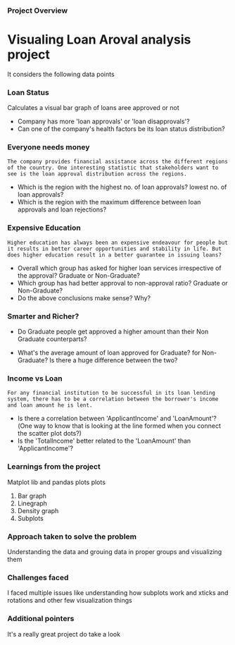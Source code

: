 ### Project Overview

 # Visualing Loan Aroval analysis project
It considers the following data points

### Loan Status
Calculates a visual bar graph of loans aree approved or not

-  Company has more 'loan approvals' or 'loan disapprovals'?
-  Can one of the company's health factors be its loan status distribution?


### Everyone needs money

    The company provides financial assistance across the different regions of the country. One interesting statistic that stakeholders want to see is the loan approval distribution across the regions. 

-  Which is the region with the highest no. of loan approvals? lowest no. of loan approvals? 
-  Which is the region with the maximum difference between loan approvals and loan rejections?

### Expensive Education
    Higher education has always been an expensive endeavour for people but it results in better career opportunities and stability in life. But does higher education result in a better guarantee in issuing loans?

-  Overall which group has asked for higher loan services irrespective of the approval? Graduate or Non-Graduate?
-  Which group has had better approval to non-approval ratio? Graduate or Non-Graduate?
-  Do the above conclusions make sense? Why?

### Smarter and Richer?

-   Do Graduate people get approved a higher amount than their Non Graduate counterparts?

-   What's the average amount of loan approved for Graduate? for Non-Graduate? Is there a huge difference between the two? 

### Income vs Loan
    For any financial institution to be successful in its loan lending system, there has to be a correlation between the borrower's income and loan amount he is lent. 

-  Is there a correlation between 'ApplicantIncome' and 'LoanAmount'?(One way to know that is looking at the line formed when you connect the scatter plot dots?)
-  Is the 'TotalIncome' better related to the 'LoanAmount' than 'ApplicantIncome'?


### Learnings from the project

 Matplot lib and pandas plots plots

1. Bar graph
2. Linegraph
3. Density graph
4. Subplots


### Approach taken to solve the problem

 Understanding the data and grouing data in proper groups and visualizing them


### Challenges faced

 I faced multiple issues like understanding how subplots work and xticks and rotations and other few visualization things


### Additional pointers

 It's a really great project do take a look


